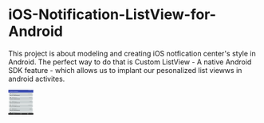 # iOS-Notification-ListView-for-Android
This project is about modeling and creating iOS notfication center's style in Android. The perfect way to do that is Custom ListView - A native Android SDK feature - which allows us to implant our pesonalized list viewws in android activites.

<img src="https://github.com/amir78fa/iOS-Notification-ListView-for-Android/blob/master/Screenshot_1536476912.png" style="width: 50px; height: 50px;"/>
